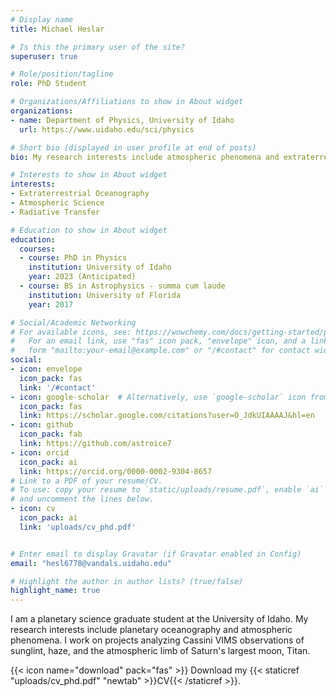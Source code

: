 ```yaml
---
# Display name
title: Michael Heslar

# Is this the primary user of the site?
superuser: true

# Role/position/tagline
role: PhD Student

# Organizations/Affiliations to show in About widget
organizations:
- name: Department of Physics, University of Idaho
  url: https://www.uidaho.edu/sci/physics

# Short bio (displayed in user profile at end of posts)
bio: My research interests include atmospheric phenomena and extraterrestrial oceanography on Saturn's largest natural satellite, Titan.

# Interests to show in About widget
interests:
- Extraterrestrial Oceanography
- Atmospheric Science
- Radiative Transfer

# Education to show in About widget
education:
  courses:
  - course: PhD in Physics
    institution: University of Idaho
    year: 2023 (Anticipated)
  - course: BS in Astrophysics - summa cum laude
    institution: University of Florida
    year: 2017

# Social/Academic Networking
# For available icons, see: https://wowchemy.com/docs/getting-started/page-builder/#icons
#   For an email link, use "fas" icon pack, "envelope" icon, and a link in the
#   form "mailto:your-email@example.com" or "/#contact" for contact widget.
social:
- icon: envelope
  icon_pack: fas
  link: '/#contact'
- icon: google-scholar  # Alternatively, use `google-scholar` icon from `ai` icon pack
  icon_pack: fas
  link: https://scholar.google.com/citations?user=O_JdkUIAAAAJ&hl=en
- icon: github
  icon_pack: fab
  link: https://github.com/astroice7
- icon: orcid
  icon_pack: ai
  link: https://orcid.org/0000-0002-9304-8657
# Link to a PDF of your resume/CV.
# To use: copy your resume to `static/uploads/resume.pdf`, enable `ai` icons in `params.toml`, 
# and uncomment the lines below.
- icon: cv
  icon_pack: ai
  link: 'uploads/cv_phd.pdf'


# Enter email to display Gravatar (if Gravatar enabled in Config)
email: "hesl6778@vandals.uidaho.edu"

# Highlight the author in author lists? (true/false)
highlight_name: true
---
```


I am a planetary science graduate student at the University of Idaho. My research interests include planetary oceanography and atmospheric phenomena. I work on projects analyzing Cassini VIMS observations of sunglint, haze, and the atmospheric limb of Saturn's largest moon, Titan.

{{< icon name="download" pack="fas" >}} Download my {{< staticref "uploads/cv_phd.pdf" "newtab" >}}CV{{< /staticref >}}.
